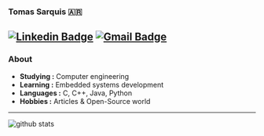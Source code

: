 ### Tomas Sarquis 🇦🇷
[![Linkedin Badge](https://img.shields.io/badge/-Tomas_Sarquis-blue?style=flat-square&logo=Linkedin&logoColor=white&link=https://www.linkedin.com/in/tomas-sarquis//)](https://www.linkedin.com/in/tomas-sarquis/) [![Gmail Badge](https://img.shields.io/badge/-tsarquis88@gmail.com-c14438?style=flat-square&logo=Gmail&logoColor=white&link=mailto:tsarquis88@gmail.com)](mailto:tsarquis88@gmail.com)
---------------------------------------------------------------------------------------------------------------------------------------------------------------------------------
### About

-  **Studying :** Computer engineering
-  **Learning :** Embedded systems development
-  **Languages :** C, C++, Java, Python
-  **Hobbies :** Articles & Open-Source world

---------------------------------------------------------------------------------------------------------------------------------------------------------------------------------

![github stats](https://github-readme-stats.vercel.app/api?username=sarquis88&show_icons=true)
